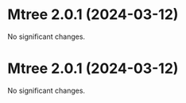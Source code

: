 # Mtree 2.0.1 (2024-03-12)

No significant changes.


# Mtree 2.0.1 (2024-03-12)

No significant changes.

